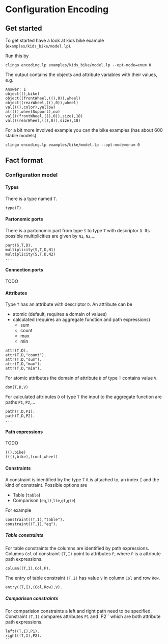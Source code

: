 # Configuration Encoding

## Get started
To get started have a look at kids bike example (`examples/kids_bike/model.lp`).

Run this by
```
clingo encoding.lp examples/kids_bike/model.lp --opt-mode=enum 0
```

The output contains the objects and attribute variables with their values, e.g.
```
Answer: 1
object((),bike)
object((frontWheel,((),0)),wheel)
object((rearWheel,((),0)),wheel)
val(((),color),yellow)
al(((),wheelSupport),no)
val(((frontWheel,((),0)),size),18)
val(((rearWheel,((),0)),size),18)
```

For a bit more involved example you can the bike examples (has about 600 stable models)
```
clingo encoding.lp examples/bike/model.lp --opt-mode=enum 0
```

## Fact format
### Configuration model

#### Types
There is a type named `T`.
```
type(T).
```
#### Partonomic ports
There is a partonomic part from type `S`
to type `T` with descriptor `D`.
Its possible multiplicities are given by `N1`, `N2`,...
```
part(S,T,D).
multiplicity(S,T,D,N1)
multiplicity(S,T,D,N2)
...
```

#### Connection ports
TODO

#### Attributes
Type `T` has an attribute with descriptor `D`.
An attribute can be
- atomic (default, requires a domain of values)
- calculated (requires an aggregate function and path expressions)
    - sum
    - count
    - max
    - min
```
attr(T,D).
attr(T,D,"count").
attr(T,D,"sum").
attr(T,D,"max").
attr(T,D,"min").
```

For atomic attributes the domain of attribute `D` of type `T` contains value `V`.
```
dom(T,D,V)
```

For calculated attributes `D` of type `T`
the input to the aggregate function are paths `P1`, `P2`,...
```
path(T,D,P1).
path(T,D,P2).
...
```

#### Path expressions
TODO
```
((),bike)
(((),bike),front_wheel)
```

#### Constraints
A constraint is identified by the type `T` it is attached to, an index `I` and the kind of constraint. Possible options are
- Table (`table`)
- Comparison (`eq`,`lt`,`lte`,`gt`,`gte`)

For example
```
constraint((T,I),"table").
constraint((T,I),"eq").
```

##### Table constraints

For table constraints the columns are identified by path expressions.
Columns `Col` of constraint `(T,I)`
point to attributes `P`,
where `P` is a attribute path expressions.
```
column((T,I),Col,P).
```
The entry of table constraint `(T,I)`
has value `V` in column `Col` and row `Row`.
```
entry((T,I),(Col,Row),V).
```
##### Comparison constraints
For comparision constraints a left and right path need to be specified.
Constraint `(T,I)` compares attributes `P1` and `P2``
which are both attribute path expressions.
````
left((T,I),P1).
right((T,I),P2).
```
